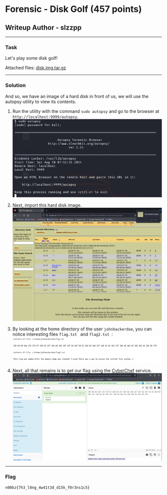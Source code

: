 # Forensic - Disk Golf (457 points)
## Writeup Author - slzzpp

---
### Task
Let's play some disk golf!

Attached files: [disk.img.tar.gz](assets/disk_golf/disk.img.tar.gz)

---
### Solution
And so, we have an image of a hard disk in front of us, we will use the autopsy utility to view its contents.
1) Run the utility with the command `sudo autopsy` and go to the browser at `http://localhost:9999/autopsy`.
![run_autopsy.png](assets/disk_golf/run_autopsy.png)

2) Next, import this hard disk image.
![filesystem.png](assets/disk_golf/filesystem.png)

3) By looking at the home directory of the user `johnhackerdoe`, you can notice interesting files `flag.txt ` and `flag2.txt `:
![flag.png](assets/disk_golf/flag.png)
![flag2.png](assets/disk_golf/flag2.png)
4) Next, all that remains is to get our flag using the [CyberChef](https://gchq.github.io/CyberChef/#recipe=From_Octal('Space')&input=MTU2IDYwIDYwIDE0MiAxNzIgMTczIDY3IDE1MCA2MyAxMzcgMTU0IDYwIDE1NiAxNDcgMTM3IDY0IDE2NyA2NCA2MSAxNjQgNjMgMTQ0IDEzNyAxNDQgNjEgNjUgMTUzIDEzNyAxNDYgNjAgMTYyIDYzIDE1NiAxNjMgNjEgMTQzIDY1IDE3NQ) service.
![cyber_chef.png](assets/disk_golf/cyber_chef.png)
---
### Flag

```
n00bz{7h3_l0ng_4w41t3d_d15k_f0r3ns1c5}
```
